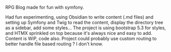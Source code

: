 RPG Blog made for fun with symfony. 

Had fun experimenting, using Obsidian to write content (.md files) and setting up Symfony and Twig to read the content, display the directory tree as a sidebar, add some styles...
The project is using bootstrap 5.3 for styles, and HTMX sprinkled on top because it's always nice and easy to add. 
Content is WiP, code also. Project could probably use custom routing to better handle file based routing ? I don't know. 
